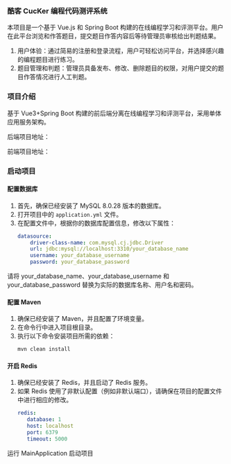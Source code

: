 ### 酷客 CucKer 编程代码测评系统

本项目是一个基于 Vue.js 和 Spring Boot 构建的在线编程学习和评测平台。用户在此平台浏览和作答题目，提交题目作答内容后等待管理员审核给出判题结果。

1. 用户体验：通过简易的注册和登录流程，用户可轻松访问平台，并选择感兴趣的编程题目进行练习。
2. 题目管理和判题：管理员具备发布、修改、删除题目的权限，对用户提交的题目作答情况进行人工判题。

### 项目介绍

基于 Vue3+Spring Boot 构建的前后端分离在线编程学习和评测平台，采用单体应用服务架构。

后端项目地址：

前端项目地址：

### 启动项目

#### 配置数据库

1. 首先，确保已经安装了 MySQL 8.0.28 版本的数据库。
2. 打开项目中的 `application.yml` 文件。
3. 在配置文件中，根据你的数据库配置信息，修改以下属性：
   ```yaml
   datasource:
       driver-class-name: com.mysql.cj.jdbc.Driver
       url: jdbc:mysql://localhost:3310/your_database_name
       username: your_database_username
       password: your_database_password
   ```
请将 your_database_name、your_database_username 和 your_database_password 替换为实际的数据库名称、用户名和密码。

#### 配置 Maven

1. 确保已经安装了 Maven，并且配置了环境变量。
2. 在命令行中进入项目根目录。
3. 执行以下命令安装项目所需的依赖：
    ```bash
   mvn clean install
    ```

#### 开启 Redis

1. 确保已经安装了 Redis，并且启动了 Redis 服务。
2. 如果 Redis 使用了非默认配置（例如非默认端口），请确保在项目的配置文件中进行相应的修改。
    ```yaml
   redis:
       database: 1
       host: localhost
       port: 6379
       timeout: 5000
   ```

运行 MainApplication 启动项目




